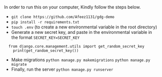 In order to run this on your computer, Kindly follow the steps below.

- `git clone https://github.com/Afeez1131/gdg-demo`
- `pip install -r requirements.txt`
- `touch .env` (to create a new environmental variable in the root directory)
- Generate a new secret key, and paste in the environmental variable in the format ```SECRET_KEY=SECRET_KEY```
```
  from django.core.management.utils import get_random_secret_key
    print(get_random_secret_key())
  ```
- Make migrations 
```python manage.py makemigrations```
   ```python manage.py migrate```
- Finally, run the server ```python manage.py runserver```
